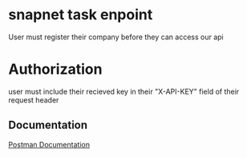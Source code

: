 
# snapnet task enpoint

User must register their company before they can access our api 

# Authorization

user must include their recieved key in their "X-API-KEY" field of their request header

## Documentation

[Postman Documentation](https://api.postman.com/collections/13804036-9439db2a-5a36-4286-975d-75490d48b718?access_key=PMAT-01GQMGWC6NHSHF57WE8TGYC24M)

